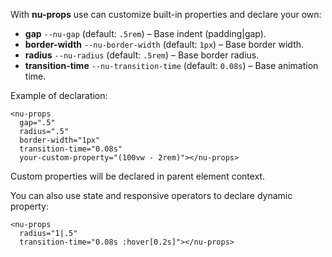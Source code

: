 With **nu-props** use can customize built-in properties and declare your own:

* **gap** `--nu-gap` (default: `.5rem`) – Base indent (padding|gap).
* **border-width** `--nu-border-width` (default: `1px`) – Base border width.
* **radius** `--nu-radius` (default: `.5rem`) – Base border radius.
* **transition-time** `--nu-transition-time` (default: `0.08s`) – Base animation time.

Example of declaration:

```
<nu-props
  gap=".5"
  radius=".5"
  border-width="1px"
  transition-time="0.08s"
  your-custom-property="(100vw - 2rem)"></nu-props>
```

Custom properties will be declared in parent element context.

You can also use state and responsive operators to declare dynamic property:

```
<nu-props
  radius="1|.5"
  transition-time="0.08s :hover[0.2s]"></nu-props>
```
